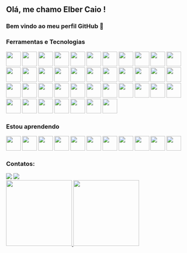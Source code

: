 ## Olá, me chamo Elber Caio ! 
### Bem vindo ao meu perfil GitHub 👋 
<!--
**Elbercaio/Elbercaio** is a ✨ _special_ ✨ repository because its `README.md` (this file) appears on your GitHub profile.

Here are some ideas to get you started:

- 🔭 I’m currently working on Mesha tecnologia
- 🌱 I’m currently learning node.js
- 😄 Pronouns: he/him
-->
### Ferramentas e Tecnologias

<div>
            <img src="https://cdn.jsdelivr.net/gh/devicons/devicon/icons/javascript/javascript-original.svg" width="40" height="40"/>
            <img src="https://cdn.jsdelivr.net/gh/devicons/devicon/icons/html5/html5-original.svg" width="40" height="40"/>
            <img src="https://cdn.jsdelivr.net/gh/devicons/devicon/icons/css3/css3-original.svg" width="40" height="40"/>
            <img src="https://cdn.jsdelivr.net/gh/devicons/devicon@latest/icons/nodejs/nodejs-original.svg" width="40" height="40"/>
            <img src="https://cdn.jsdelivr.net/gh/devicons/devicon/icons/typescript/typescript-original.svg" width="40" height="40"/>
            <img src="https://cdn.jsdelivr.net/gh/devicons/devicon@latest/icons/graphql/graphql-plain.svg" width="40" height="40"/>
            <img src="https://cdn.jsdelivr.net/gh/devicons/devicon@latest/icons/grpc/grpc-original.svg" width="40" height="40"/>
            <img src="https://cdn.jsdelivr.net/gh/devicons/devicon@latest/icons/handlebars/handlebars-original.svg" width="40" height="40"/>
            <img src="https://cdn.jsdelivr.net/gh/devicons/devicon@latest/icons/jest/jest-plain.svg" width="40" height="40"/>
            <img src="https://cdn.jsdelivr.net/gh/devicons/devicon@latest/icons/npm/npm-original-wordmark.svg" width="40" height="40"/>
            <img src="https://cdn.jsdelivr.net/gh/devicons/devicon@latest/icons/nestjs/nestjs-original.svg" width="40" height="40"/>
            <img src="https://cdn.jsdelivr.net/gh/devicons/devicon@latest/icons/express/express-original.svg" width="40" height="40"/>
            <img src="https://cdn.jsdelivr.net/gh/devicons/devicon@latest/icons/sass/sass-original.svg" width="40" height="40"/>
            <img src="https://cdn.jsdelivr.net/gh/devicons/devicon@latest/icons/mysql/mysql-original.svg" width="40" height="40"/>
            <img src="https://cdn.jsdelivr.net/gh/devicons/devicon/icons/redis/redis-original.svg" width="40" height="40"/>
            <img src="https://cdn.jsdelivr.net/gh/devicons/devicon@latest/icons/mongodb/mongodb-plain.svg" width="40" height="40"/>
            <img src="https://cdn.jsdelivr.net/gh/devicons/devicon@latest/icons/mongoose/mongoose-original.svg" width="40" height="40"/>
            <img src="https://cdn.jsdelivr.net/gh/devicons/devicon@latest/icons/postgresql/postgresql-original.svg" width="40" height="40"/>
            <img src="https://cdn.jsdelivr.net/gh/devicons/devicon@latest/icons/sequelize/sequelize-original.svg" width="40" height="40"/>
            <img src="https://cdn.jsdelivr.net/gh/devicons/devicon/icons/python/python-original.svg" width="40" height="40"/>
            <img src="https://cdn.jsdelivr.net/gh/devicons/devicon@latest/icons/flask/flask-original.svg" width="40" height="40"/>
            <img src="https://cdn.jsdelivr.net/gh/devicons/devicon/icons/qt/qt-original.svg" width="40" height="40"/>
            <img src="https://cdn.jsdelivr.net/gh/devicons/devicon@latest/icons/anaconda/anaconda-original.svg" width="40" height="40"/>
            <img src="https://cdn.jsdelivr.net/gh/devicons/devicon@latest/icons/jupyter/jupyter-original.svg" width="40" height="40"/>
            <img src="https://cdn.jsdelivr.net/gh/devicons/devicon@latest/icons/keras/keras-original.svg" width="40" height="40"/>
            <img src="https://cdn.jsdelivr.net/gh/devicons/devicon@latest/icons/numpy/numpy-original.svg" width="40" height="40"/>
            <img src="https://cdn.jsdelivr.net/gh/devicons/devicon@latest/icons/pandas/pandas-original.svg" width="40" height="40"/>
            <img src="https://cdn.jsdelivr.net/gh/devicons/devicon@latest/icons/scikitlearn/scikitlearn-original.svg" width="40" height="40"/>
            <img src="https://cdn.jsdelivr.net/gh/devicons/devicon@latest/icons/tensorflow/tensorflow-original.svg" width="40" height="40"/>
            <img src="https://cdn.jsdelivr.net/gh/devicons/devicon@latest/icons/matplotlib/matplotlib-original.svg" width="40" height="40"/>
            <img src="https://cdn.jsdelivr.net/gh/devicons/devicon@latest/icons/matlab/matlab-original.svg" width="40" height="40"/>
            <img src="https://cdn.jsdelivr.net/gh/devicons/devicon@latest/icons/azuredevops/azuredevops-original.svg" width="40" height="40"/>
            <img src="https://cdn.jsdelivr.net/gh/devicons/devicon@latest/icons/figma/figma-original.svg" width="40" height="40"/>
            <img src="https://cdn.jsdelivr.net/gh/devicons/devicon@latest/icons/git/git-original.svg" width="40" height="40"/>
            <img src="https://cdn.jsdelivr.net/gh/devicons/devicon@latest/icons/insomnia/insomnia-original.svg" width="40" height="40"/>
            <img src="https://cdn.jsdelivr.net/gh/devicons/devicon@latest/icons/latex/latex-original.svg" width="40" height="40"/>
            <img src="https://cdn.jsdelivr.net/gh/devicons/devicon@latest/icons/notion/notion-original.svg" width="40" height="40"/>
            <img src="https://cdn.jsdelivr.net/gh/devicons/devicon@latest/icons/puppeteer/puppeteer-original.svg" width="40" height="40"/>
            <img src="https://cdn.jsdelivr.net/gh/devicons/devicon@latest/icons/slack/slack-original.svg" width="40" height="40"/>
            <img src="https://cdn.jsdelivr.net/gh/devicons/devicon@latest/icons/vscode/vscode-original.svg" width="40" height="40"/>

</div>

### Estou aprendendo

<div>
            <img src="https://cdn.jsdelivr.net/gh/devicons/devicon@latest/icons/csharp/csharp-original.svg" width="40" height="40"/>
            <img src="https://cdn.jsdelivr.net/gh/devicons/devicon@latest/icons/dot-net/dot-net-plain.svg" width="40" height="40"/>
            <img src="https://cdn.jsdelivr.net/gh/devicons/devicon@latest/icons/elasticsearch/elasticsearch-original.svg" width="40" height="40"/>
            <img src="https://cdn.jsdelivr.net/gh/devicons/devicon@latest/icons/kibana/kibana-original.svg" width="40" height="40"/>
            <img src="https://cdn.jsdelivr.net/gh/devicons/devicon@latest/icons/logstash/logstash-original.svg" width="40" height="40"/>
            <img src="https://cdn.jsdelivr.net/gh/devicons/devicon@latest/icons/rabbitmq/rabbitmq-original.svg" width="40" height="40"/>
            <img src="https://cdn.jsdelivr.net/gh/devicons/devicon@latest/icons/sqlalchemy/sqlalchemy-original.svg" width="40" height="40"/>
            <img src="https://cdn.jsdelivr.net/gh/devicons/devicon@latest/icons/angular/angular-original.svg" width="40" height="40"/>
            <img src="https://cdn.jsdelivr.net/gh/devicons/devicon@latest/icons/angularmaterial/angularmaterial-original.svg" width="40" height="40"/>
            <img src="https://cdn.jsdelivr.net/gh/devicons/devicon/icons/docker/docker-original.svg" width="40" height="40"/>
            <img src="https://cdn.jsdelivr.net/gh/devicons/devicon@latest/icons/lua/lua-original.svg" width="40" height="40"/>
          
</div>


### Contatos:

<div>
<a href = "mailto:elbercaio@gmail.com"><img src="https://img.shields.io/badge/Gmail-D14836?style=for-the-badge&logo=gmail&logoColor=white" target="_blank"></a>
<a href="https://www.linkedin.com/in/elber-caio-anthony-cadete-lopes-a1a356162/" target="_blank"><img src="https://img.shields.io/badge/-LinkedIn-%230077B5?style=for-the-badge&logo=linkedin&logoColor=white" target="_blank"></a>   
</div>


<div>
<a href="https://github.com/Elbercaio">
<img height="180em" src="https://github-readme-stats.vercel.app/api/top-langs/?username=Elbercaio&layout=compact&langs_count=7&theme=dracula"/>
<img height="180em" src="https://github-readme-stats.vercel.app/api?username=Elbercaio&show_icons=true&theme=dracula&include_all_commits=true&count_private=true"/>
</div>
